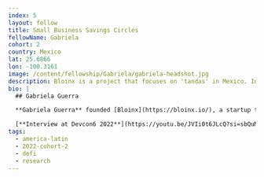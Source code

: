 ```yaml
---
index: 5
layout: fellow
title: Small Business Savings Circles
fellowName: Gabriela
cohort: 2
country: Mexico
lat: 25.6866
lon: -100.3161
image: /content/fellowship/Gabriela/gabriela-headshot.jpg
description: Bloinx is a project that focuses on 'tandas' in Mexico. In 2022, Gabriela conducted user research with several women's saving circles, and ran a pilot of Bloinx deployed on the polygon and celo side-chains.
bio: |
  ## Gabriela Guerra

  **Gabriela Guerra** founded [Bloinx](https://bloinx.io/), a startup that implements blockchain-based tandas (also known as cundinas, susu, hui, arisan, quiniela, stokvel, and others around the world) – informal savings circles. Gabriela is convinced that blockchain can have real benefit for the unbanked population of the world, and that savings circles are one good starting mechanism. During her Fellowship, Gabriela conducted pilots in Mexico and Venezuela and used the research to help improve Bloinx for larger scales.

  [**Interview at Devcon6 2022**](https://youtu.be/JVIi0t6JLcQ?si=sbQuMIya61KIFgkR)
tags:
  - america-latin
  - 2022-cohort-2
  - defi
  - research
---
```

